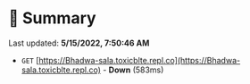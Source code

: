# 📖 Summary
Last updated: **5/15/2022, 7:50:46 AM**

- `GET` [https://Bhadwa-sala.toxicblte.repl.co](https://Bhadwa-sala.toxicblte.repl.co) - **Down** (583ms)

